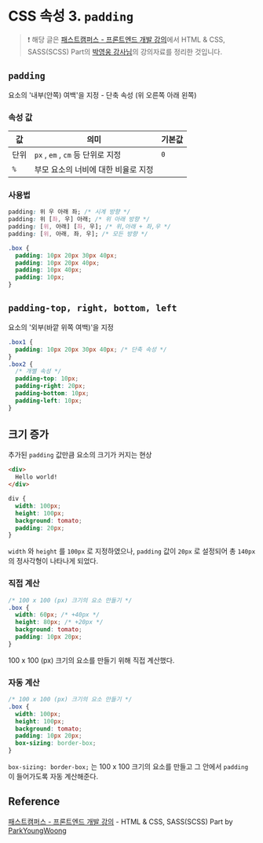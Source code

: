 # CSS 속성 3. `padding`

> ❗️ 해당 글은 [패스트캠퍼스 - 프론트엔드 개발 강의](https://www.fastcampus.co.kr/dev_online_react/)에서 HTML & CSS, SASS(SCSS) Part의 [박영웅 강사님](https://github.com/ParkYoungWoong)의 강의자료를 정리한 것입니다.

## `padding`

요소의 '내부(안쪽) 여백'을 지정 - 단축 속성 (위 오른쪽 아래 왼쪽)

### 속성 값

| 값   | 의미                                | 기본값 |
| ---- | ----------------------------------- | ------ |
| 단위 | `px` , `em` , `cm` 등 단위로 지정   | `0`    |
| `%`  | 부모 요소의 너비에 대한 비율로 지정 |        |

### 사용법

```css
padding: 위 우 아래 좌; /* 시계 방향 */
padding: 위 [좌, 우] 아래; /* 위 아래 방향 */
padding: [위, 아래] [좌, 우]; /* 위,아래 + 좌,우 */
padding: [위, 아래, 좌, 우]; /* 모든 방향 */
```

```css
.box {
  padding: 10px 20px 30px 40px;
  padding: 10px 20px 40px;
  padding: 10px 40px;
  padding: 10px;
}
```

## `padding-top, right, bottom, left`

요소의 '외부(바깥 위쪽 여백)'을 지정

```css
.box1 {
  padding: 10px 20px 30px 40px; /* 단축 속성 */
}
.box2 {
  /* 개별 속성 */
  padding-top: 10px;
  padding-right: 20px;
  padding-bottom: 10px;
  padding-left: 10px;
}
```

## 크기 증가

추가된 `padding` 값만큼 요소의 크기가 커지는 현상

```html
<div>
  Hello world!
</div>
```

```css
div {
  width: 100px;
  height: 100px;
  background: tomato;
  padding: 20px;
}
```

`width` 와 `height` 를 `100px` 로 지정하였으나, `padding` 값이 `20px` 로 설정되어 총 `140px` 의 정사각형이 나타나게 되었다.

### 직접 계산

```css
/* 100 x 100 (px) 크기의 요소 만들기 */
.box {
  width: 60px; /* +40px */
  height: 80px; /* +20px */
  background: tomato;
  padding: 10px 20px;
}
```

100 x 100 (px) 크기의 요소를 만들기 위해 직접 계산했다.

### 자동 계산

```css
/* 100 x 100 (px) 크기의 요소 만들기 */
.box {
  width: 100px;
  height: 100px;
  background: tomato;
  padding: 10px 20px;
  box-sizing: border-box;
}
```

`box-sizing: border-box;` 는 100 x 100 크기의 요소를 만들고 그 안에서 `padding` 이 들어가도록 자동 계산해준다.

## Reference

[패스트캠퍼스 - 프론트엔드 개발 강의](https://www.fastcampus.co.kr/dev_online_react/) - HTML & CSS, SASS(SCSS) Part by [ParkYoungWoong](https://github.com/ParkYoungWoong)
